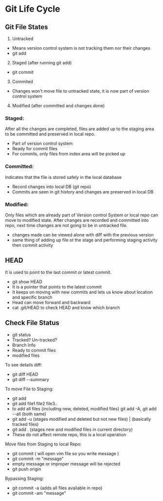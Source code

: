 # Git Life Cycle

## Git File States
1. Untracked
- Means version control system is not tracking them nor their changes
- git add
2. Staged (after running git add)
- git commit
3. Commited
- Changes won't move file to untracked state, it is now part of version control system
4. Modified (after committed and changes done)

### Staged:
After all the changes are completed, files are added up to the staging area to be committed and preserved in local repo.
- Part of version control system
- Ready for commit files
- For commits, only files from index area will be picked up

### Committed:
Indicates that the file is stored safely in the local database
- Record changes into local DB (git repo)
- Commits are seen in git history and changes are preserved in local DB

### Modified:
Only files which are already part of Version control System or local repo can move to modified state. After changes are recorded and committed into repo, next time changes are not going to be in untracked file.
- changes made can be viewed alone with diff with the previous version
- same thing of adding up file ot the stage and performing staging activity then commit activity

## HEAD
It is used to point to the last commit or latest commit.
- git show HEAD
- It is a pointer that points to the latest commit
- It keeps on moving with new commits and lets us know about location and specific branch
- Head can move forward and backward
- cat .git/HEAD to check HEAD and know which branch

## Check File Status
- git status
- Tracked? Un-tracked?
- Branch Info
- Ready to commit files
- modified files

To see details diff:
- git diff HEAD
- git diff --summary

To move File to Staging:
- git add <file name>
- git add file1 file2 file3..
- to add all files (including new, deleted, modified files) git add -A, git add --all (both same)
- git add -u (stages modified and deleted but not new files) | (basically tracked files)
- git add . (stages new and modified files in current directory)
- These do not affect remote repo, this is a local operation

Move files from Staging to local Repo:
- git commit ( will open vim file so you write message )
- git commit -m "message"
- empty message or improper message will be rejected
- git push origin <branchName>

Bypassing Staging:
- git commit -a (adds all files available in repo)
- git commit -am "message"

